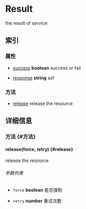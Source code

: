 # Result

the result of service
## 索引

### 属性

* [success](#success) **boolean** success or fail

* [response](#response) **string** asf

### 方法

* [release](#release)  release the resource

## 详细信息

### 方法 {#方法}

#### release(force, retry) {#release}
release the resource
###### 参数列表

* `force` **boolean**  是否强制

* `retry` **number**  重试次数